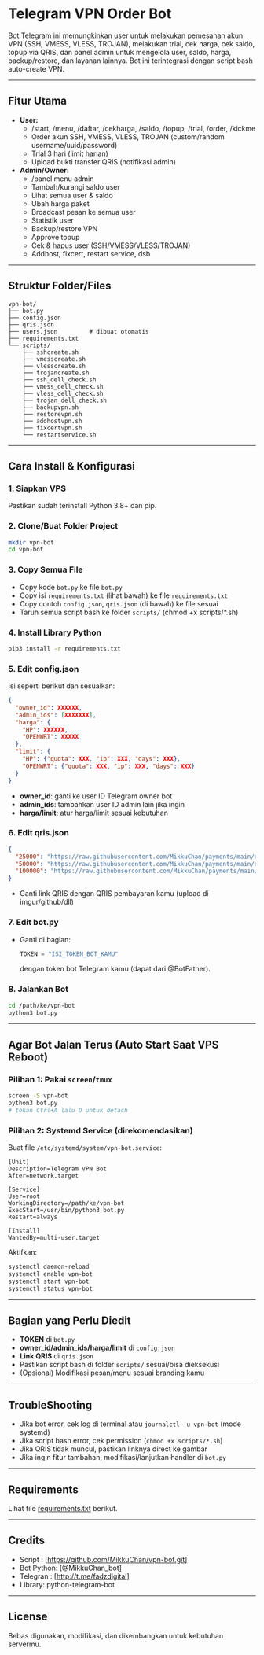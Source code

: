 # Telegram VPN Order Bot

Bot Telegram ini memungkinkan user untuk melakukan pemesanan akun VPN (SSH, VMESS, VLESS, TROJAN), melakukan trial, cek harga, cek saldo, topup via QRIS, dan panel admin untuk mengelola user, saldo, harga, backup/restore, dan layanan lainnya. Bot ini terintegrasi dengan script bash auto-create VPN.

---

## Fitur Utama

- **User:**
  - /start, /menu, /daftar, /cekharga, /saldo, /topup, /trial, /order, /kickme
  - Order akun SSH, VMESS, VLESS, TROJAN (custom/random username/uuid/password)
  - Trial 3 hari (limit harian)
  - Upload bukti transfer QRIS (notifikasi admin)
- **Admin/Owner:**
  - /panel menu admin
  - Tambah/kurangi saldo user
  - Lihat semua user & saldo
  - Ubah harga paket
  - Broadcast pesan ke semua user
  - Statistik user
  - Backup/restore VPN
  - Approve topup
  - Cek & hapus user (SSH/VMESS/VLESS/TROJAN)
  - Addhost, fixcert, restart service, dsb

---

## Struktur Folder/Files

```
vpn-bot/
├── bot.py
├── config.json
├── qris.json
├── users.json         # dibuat otomatis
├── requirements.txt
└── scripts/
    ├── sshcreate.sh
    ├── vmesscreate.sh
    ├── vlesscreate.sh
    ├── trojancreate.sh
    ├── ssh_dell_check.sh
    ├── vmess_dell_check.sh
    ├── vless_dell_check.sh
    ├── trojan_dell_check.sh
    ├── backupvpn.sh
    ├── restorevpn.sh
    ├── addhostvpn.sh
    ├── fixcertvpn.sh
    └── restartservice.sh
```

---

## Cara Install & Konfigurasi

### 1. **Siapkan VPS**

Pastikan sudah terinstall Python 3.8+ dan pip.

### 2. **Clone/Buat Folder Project**

```bash
mkdir vpn-bot
cd vpn-bot
```

### 3. **Copy Semua File**

- Copy kode `bot.py` ke file `bot.py`
- Copy isi `requirements.txt` (lihat bawah) ke file `requirements.txt`
- Copy contoh `config.json`, `qris.json` (di bawah) ke file sesuai
- Taruh semua script bash ke folder `scripts/` (chmod +x scripts/*.sh)

### 4. **Install Library Python**

```bash
pip3 install -r requirements.txt
```

### 5. **Edit config.json**

Isi seperti berikut dan sesuaikan:
```json
{
  "owner_id": XXXXXX,
  "admin_ids": [XXXXXXX],
  "harga": {
    "HP": XXXXXX,
    "OPENWRT": XXXXX
  },
  "limit": {
    "HP": {"quota": XXX, "ip": XXX, "days": XXX},
    "OPENWRT": {"quota": XXX, "ip": XXX, "days": XXX}
  }
}
```
- **owner_id**: ganti ke user ID Telegram owner bot
- **admin_ids**: tambahkan user ID admin lain jika ingin
- **harga/limit**: atur harga/limit sesuai kebutuhan

### 6. **Edit qris.json**

```json
{
  "25000": "https://raw.githubusercontent.com/MikkuChan/payments/main/qr25K.png",
  "50000": "https://raw.githubusercontent.com/MikkuChan/payments/main/qr50K.png",
  "100000": "https://raw.githubusercontent.com/MikkuChan/payments/main/qr100K.png"
}
```
- Ganti link QRIS dengan QRIS pembayaran kamu (upload di imgur/github/dll)

### 7. **Edit bot.py**

- Ganti di bagian:
  ```python
  TOKEN = "ISI_TOKEN_BOT_KAMU"
  ```
  dengan token bot Telegram kamu (dapat dari @BotFather).

### 8. **Jalankan Bot**

```bash
cd /path/ke/vpn-bot
python3 bot.py
```

---

## Agar Bot Jalan Terus (Auto Start Saat VPS Reboot)

### Pilihan 1: Pakai `screen`/`tmux`

```bash
screen -S vpn-bot
python3 bot.py
# tekan Ctrl+A lalu D untuk detach
```

### Pilihan 2: Systemd Service (direkomendasikan)

Buat file `/etc/systemd/system/vpn-bot.service`:

```
[Unit]
Description=Telegram VPN Bot
After=network.target

[Service]
User=root
WorkingDirectory=/path/ke/vpn-bot
ExecStart=/usr/bin/python3 bot.py
Restart=always

[Install]
WantedBy=multi-user.target
```

Aktifkan:
```bash
systemctl daemon-reload
systemctl enable vpn-bot
systemctl start vpn-bot
systemctl status vpn-bot
```

---

## Bagian yang Perlu Diedit

- **TOKEN** di `bot.py`
- **owner_id/admin_ids/harga/limit** di `config.json`
- **Link QRIS** di `qris.json`
- Pastikan script bash di folder `scripts/` sesuai/bisa dieksekusi
- (Opsional) Modifikasi pesan/menu sesuai branding kamu

---

## TroubleShooting

- Jika bot error, cek log di terminal atau `journalctl -u vpn-bot` (mode systemd)
- Jika script bash error, cek permission (`chmod +x scripts/*.sh`)
- Jika QRIS tidak muncul, pastikan linknya direct ke gambar
- Jika ingin fitur tambahan, modifikasi/lanjutkan handler di `bot.py`

---

## Requirements

Lihat file [requirements.txt](https://github.com/MikkuChan/vpn-bot/blob/main/requirements.txt) berikut.

---

## Credits

- Script : [https://github.com/MikkuChan/vpn-bot.git]
- Bot Python: [@MikkuChan_bot]
- Telegran : [http://t.me/fadzdigital]
- Library: python-telegram-bot

---

## License

Bebas digunakan, modifikasi, dan dikembangkan untuk kebutuhan servermu.
